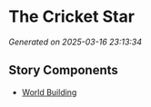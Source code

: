# The Cricket Star

*Generated on 2025-03-16 23:13:34*

## Story Components

- [World Building](./world_building.txt)
